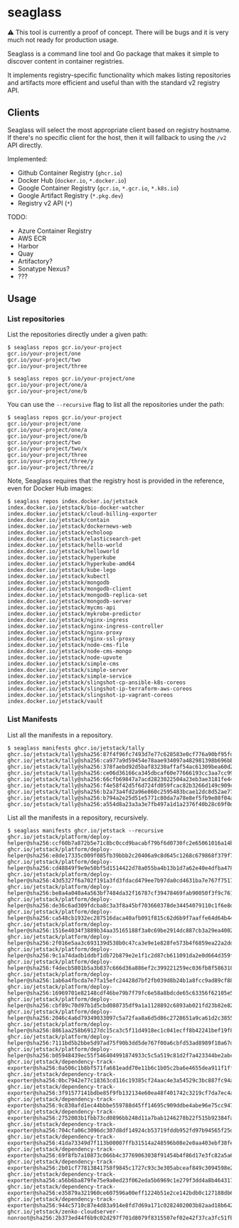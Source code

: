 # seaglass

⚠️ This tool is currently a proof of concept. There will be bugs and it is very
much not ready for production usage.

Seaglass is a command line tool and Go package that makes it simple to discover
content in container registries.

It implements registry-specific functionality which makes listing repositories
and artifacts more efficient and useful than with the standard v2 registry API.

## Clients

Seaglass will select the most appropriate client based on registry hostname. If
there's no specific client for the host, then it will fallback to using the
`/v2` API directly.

Implemented:

- Github Container Registry (`ghcr.io`)
- Docker Hub (`docker.io`, `*.docker.io`)
- Google Container Registry (`gcr.io`, `*.gcr.io`, `*.k8s.io`)
- Google Artifact Registry (`*.pkg.dev`)
- Registry v2 API (`*`)

TODO:

- Azure Container Registry
- AWS ECR
- Harbor
- Quay
- Artifactory?
- Sonatype Nexus?
- ???

## Usage

### List repositories

List the repositories directly under a given path:

```
$ seaglass repos gcr.io/your-project
gcr.io/your-project/one
gcr.io/your-project/two
gcr.io/your-project/three
```

```
$ seaglass repos gcr.io/your-project/one
gcr.io/your-project/one/a
gcr.io/your-project/one/b
```

You can use the `--recursive` flag to list all the repositories under the path:

```
$ seaglass repos gcr.io/your-project
gcr.io/your-project/one
gcr.io/your-project/one/a
gcr.io/your-project/one/b
gcr.io/your-project/two
gcr.io/your-project/two/x
gcr.io/your-project/three
gcr.io/your-project/three/y
gcr.io/your-project/three/z
```

Note, Seaglass requires that the registry host is provided in the reference, even for
Docker Hub images:

```
$ seaglass repos index.docker.io/jetstack
index.docker.io/jetstack/bio-docker-watcher
index.docker.io/jetstack/cloud-billing-exporter
index.docker.io/jetstack/contain
index.docker.io/jetstack/dockernews-web
index.docker.io/jetstack/echoloop
index.docker.io/jetstack/elasticsearch-pet
index.docker.io/jetstack/hello-world
index.docker.io/jetstack/helloworld
index.docker.io/jetstack/hyperkube
index.docker.io/jetstack/hyperkube-amd64
index.docker.io/jetstack/kube-lego
index.docker.io/jetstack/kubectl
index.docker.io/jetstack/mongodb
index.docker.io/jetstack/mongodb-client
index.docker.io/jetstack/mongodb-replica-set
index.docker.io/jetstack/mongodb-server
index.docker.io/jetstack/mycms-api
index.docker.io/jetstack/mykrobe-predictor
index.docker.io/jetstack/nginx-ingress
index.docker.io/jetstack/nginx-ingress-controller
index.docker.io/jetstack/nginx-proxy
index.docker.io/jetstack/nginx-ssl-proxy
index.docker.io/jetstack/node-cms-file
index.docker.io/jetstack/node-cms-mongo
index.docker.io/jetstack/node-upvote
index.docker.io/jetstack/simple-cms
index.docker.io/jetstack/simple-server
index.docker.io/jetstack/simple-service
index.docker.io/jetstack/slingshot-cp-ansible-k8s-coreos
index.docker.io/jetstack/slingshot-ip-terraform-aws-coreos
index.docker.io/jetstack/slingshot-ip-vagrant-coreos
index.docker.io/jetstack/vault
```

### List Manifests

List all the manifests in a repository.

```
$ seaglass manifests ghcr.io/jetstack/tally
ghcr.io/jetstack/tally@sha256:87f4f96fc7493d7e77c628583e0cf776a90bf95fd83168e9c0e8fd6db5624656
ghcr.io/jetstack/tally@sha256:ca977a9d59454e78aae934097a482981398b696bb5d48de9992dd269bd2d6af1
ghcr.io/jetstack/tally@sha256:378faebd92d5baf83230affaf54ac61309bea60d23b38a83af97d6dd6656f5f1
ghcr.io/jetstack/tally@sha256:ce06d36166ca345dbcaf60e77666193cc3aa7cc99850fb8d03fca9e58efe72b1
ghcr.io/jetstack/tally@sha256:66cfb69847a7acd2823022504a23eb3ae3181fe44d4cb07aeb4f0f9c46095a94
ghcr.io/jetstack/tally@sha256:f4e58f42d5f6d724fd059fcac82b3266d149c909c24f822a936ff364547fba53
ghcr.io/jetstack/tally@sha256:b2a73a4fd2a96e860c2595483bcae12dc8d52ae7703eb46bd028a0ddd30066a8
ghcr.io/jetstack/tally@sha256:b794a2e25d51e5771c80da7a78e8ef5fb9e08f04aec2a7a98497dd25e05858fd
ghcr.io/jetstack/tally@sha256:a554d8a23a3a3e7fb497a1d1a2376f40b28c69f0d83aafa24c0531ec09cf37b3
```

List all the manifests in a repository, recursively.

```
$ seaglass manifests ghcr.io/jetstack --recursive
ghcr.io/jetstack/platform/deploy-helper@sha256:ccf60b7a872b5e71c8bc0ccd9bacabf79bf6d0730fc2e65061016a14bb3fabe9
ghcr.io/jetstack/platform/deploy-helper@sha256:e8de17335c009f085fb39bbb2c20406a9c8d645c1268c679868f379f78a0c1f3
ghcr.io/jetstack/platform/deploy-helper@sha256:cd48849f9e9e50bf5d1514422d78a055ba4b13b1d7a62e40e4dfba478f654940
ghcr.io/jetstack/platform/deploy-helper@sha256:43d5327f6a702f191a3fd3fdacd479ee7b97da0cd4631ba7e767f751772c3e82
ghcr.io/jetstack/platform/deploy-helper@sha256:be8a4a040a4a563bf7484da32f16787cf39478469fab90050f3f9c76134fa1ad
ghcr.io/jetstack/platform/deploy-helper@sha256:de36c6ad309fdcba8c3a3f8a45bf703660378de34454079110c1f6e8de6521fb
ghcr.io/jetstack/platform/deploy-helper@sha256:ca548cb1932ec287516daca40afb091f815c62d6b9f7aaffe64d64b4479633b7
ghcr.io/jetstack/platform/deploy-helper@sha256:1516e4034f3889b34aa35165188f3a0c69be2914dc887cb3a29ea400289744ef
ghcr.io/jetstack/platform/deploy-helper@sha256:2f016e5aa3c693139d538b0c47ca3e9e1e828fe573b4f6859ea22a2dd3fc8074
ghcr.io/jetstack/platform/deploy-helper@sha256:9c1a74dadb1ddbf1db72b879e2e1f1c2d87cb611091da2e0d664d359f554f29f
ghcr.io/jetstack/platform/deploy-helper@sha256:f4decb5801b5a3b837c666d36a886ef2c399221259ec036fb8f586318bea6b07
ghcr.io/jetstack/platform/deploy-helper@sha256:1ab6a4fbcda7e7fa15efc24428d7bf2fb039d8b24b1a8fcc9ad89cf8885c16ca
ghcr.io/jetstack/platform/deploy-helper@sha256:16969701e82148cdf46be79b7f79fc6e58a8bdcde65c63356f62105e5f40d914
ghcr.io/jetstack/platform/deploy-helper@sha256:cbf89c70d97b1d5cbd080735df9a1a1128892c6893ab021fd23b82e825090256
ghcr.io/jetstack/platform/deploy-helper@sha256:2046c4a6d79349033097c5a72faa8a6d5d86c2728651a9ca61d2c385554dc632
ghcr.io/jetstack/platform/deploy-helper@sha256:8861aa258b69127dc15ca3c5f11d4918ec1c041ecff8b42241bef19f824f10f4
ghcr.io/jetstack/platform/deploy-helper@sha256:7111bd5b2bbe5d97ad75f90b3dd5de767f00a6cbfd53ad8989f10a67d931334f
ghcr.io/jetstack/platform/deploy-helper@sha256:b05948439ec55f546404991874933c5c5a519c81d2f7a423344be2abce31ea3f
ghcr.io/jetstack/dependency-track-exporter@sha256:0a506c1b8bf571fa681eadd70e11b6c1b05c2ba6e4655dea911f1ff79e2f3223
ghcr.io/jetstack/dependency-track-exporter@sha256:0bc7942e77c18363cd116c19385cf24aac4e3a54529c3bc887fc94aeb1dc7f4b
ghcr.io/jetstack/dependency-track-exporter@sha256:3f91577141bdbe85f9fb132134e60ea48f401742c3219cf7da7ec4ac3a9508f6
ghcr.io/jetstack/dependency-track-exporter@sha256:9c830afd1ec44bbbe559788d45ff14695c909ddbe4abe96e75cc947f27662e1c
ghcr.io/jetstack/dependency-track-exporter@sha256:2752003b1fbb73cd0896bb248d11a7bab1246278b22f515b92384fa0126b3084
ghcr.io/jetstack/dependency-track-exporter@sha256:704cfa06c3096dc307d8df14924cb53719fddb952fd97b94565f25d19fa9a3b8
ghcr.io/jetstack/dependency-track-exporter@sha256:41da73349d7f113b00007ffb31514a248596b08e2e0aa403ebf38fed8ab6998a
ghcr.io/jetstack/dependency-track-exporter@sha256:69f8fb7a10873c066b4c37769063038f91454b4f86d17e3fc82a5a6a1e269a26
ghcr.io/jetstack/dependency-track-exporter@sha256:2b01cf77813841758f9845c1727c93c3e305abceaf849c3094598e2de4300d0d
ghcr.io/jetstack/dependency-track-exporter@sha256:a56b6ba879fe75e9a0ed23f062eda5b6969c1e279f3dd4a8b464317fbce56269
ghcr.io/jetstack/dependency-track-exporter@sha256:e35879a321960ce607596a00eff1224b51e2ce142bdb0c127188db60ec1cca0e
ghcr.io/jetstack/dependency-track-exporter@sha256:944c5710c87e4d83a914e8fd7d69a171c0282402003b82aad18b642c4e2bbcdd
ghcr.io/jetstack/zenko-cloudserver-nonroot@sha256:2b373ed44f6b9c02d297f701d8079f8315507ef02e42f37ca3fc51fbea90c1be
```
